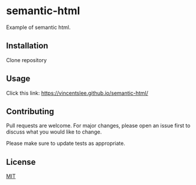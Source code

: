 # semantic-html

Example of semantic html.

## Installation

Clone repository

## Usage

Click this link:
https://vincentslee.github.io/semantic-html/

## Contributing
Pull requests are welcome. For major changes, please open an issue first to discuss what you would like to change.

Please make sure to update tests as appropriate.

## License
[MIT](https://choosealicense.com/licenses/mit/)
